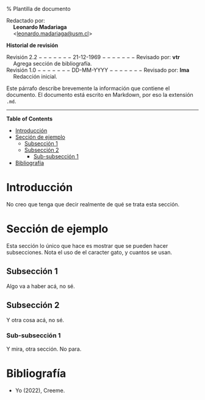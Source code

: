 % Plantilla de documento

Redactado por:  
&emsp; **Leonardo Madariaga**  
&emsp; \<<leonardo.madariaga@usm.cl>\>
<!-- 
To-do:
*
*
-->
**Historial de revisión**  

Revisión 2.2 $-------$ 21-12-1969 $-------$ Revisado por: **vtr**  
&emsp; Agrega sección de bibliografía.  
Revisión 1.0 $-------$ DD-MM-YYYY $-------$ Revisado por: **lma**  
&emsp; Redacción inicial.  

Este párrafo describe brevemente la información que contiene el
documento. El documento está escrito en Markdown, por eso la extensión `.md`.
	
---

<!-- markdown-toc start - Don't edit this section. Run M-x markdown-toc-refresh-toc -->
**Table of Contents**

- [Introducción](#introducción)
- [Sección de ejemplo](#sección-de-ejemplo)
    - [Subsección 1](#subsección-1)
    - [Subsección 2](#subsección-2)
        - [Sub-subsección 1](#sub-subsección-1)
- [Bibliografía](#bibliografía)

<!-- markdown-toc end -->
<!-- Todo lo anterior es para un programa que genera la tabla de contenidos -->

# Introducción
No creo que tenga que decir realmente de qué se trata esta sección.

# Sección de ejemplo

Esta sección lo único que hace es mostrar que se pueden hacer
subsecciones. Nota el uso de el caracter gato, y cuantos se usan.

## Subsección 1
Algo va a haber acá, no sé.

## Subsección 2
Y otra cosa acá, no sé.

### Sub-subsección 1
Y mira, otra sección. No para.

# Bibliografía
 - Yo (2022), Creeme.
